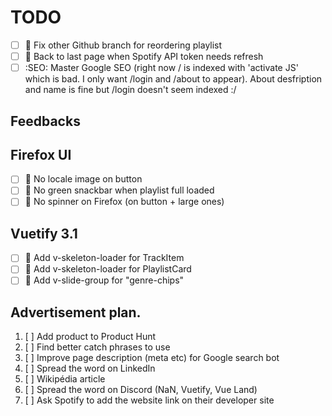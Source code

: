 # TODO

- [ ] 🚧 Fix other Github branch for reordering playlist
- [ ] 🚧 Back to last page when Spotify API token needs refresh
- [ ] :SEO: Master Google SEO (right now / is indexed with 'activate JS' which is bad. I only want /login and /about to appear). About desfription and name is fine but /login doesn't seem indexed :/
## Feedbacks

## Firefox UI

- [ ] 🎨 No locale image on button
- [ ] 🎨 No green snackbar when playlist full loaded
- [ ] 🎨 No spinner on Firefox (on button + large ones)

## Vuetify 3.1

- [ ] 🎨 Add v-skeleton-loader for TrackItem
- [ ] 🎨 Add v-skeleton-loader for PlaylistCard
- [ ] 🎨 Add v-slide-group for "genre-chips"

## Advertisement plan.

1. [ ] Add product to Product Hunt
2. [ ] Find better catch phrases to use
3. [ ] Improve page description (meta etc) for Google search bot
4. [ ] Spread the word on LinkedIn
5. [ ] Wikipédia article
6. [ ] Spread the word on Discord (NaN, Vuetify, Vue Land)
7. [ ] Ask Spotify to add the website link on their developer site
